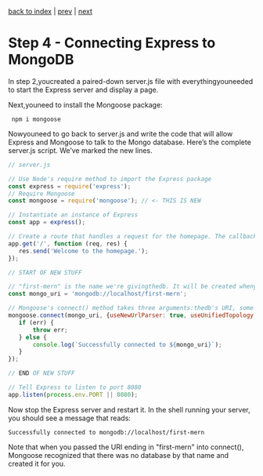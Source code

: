[back to index](/README.md) | [prev](/docs/3.md) | [next](/docs/5.md)

# Step 4 - Connecting Express to MongoDB

In step 2,youcreated a paired-down server.js file with everythingyouneeded to start the Express server and display a page.

Next,youneed to install the Mongoose package:

```
 npm i mongoose
```

Nowyouneed to go back to server.js and write the code that will allow Express and Mongoose to talk to the Mongo database. Here’s the complete server.js script. We’ve marked the new lines.

```js
// server.js

// Use Node's require method to import the Express package
const express = require('express');
// Require Mongoose
const mongoose = require('mongoose'); // <- THIS IS NEW

// Instantiate an instance of Express
const app = express();

// Create a route that handles a request for the homepage. The callback isthehandler.youpass in the HTTP request and response objects and use Express's send() method to send a line of text back to the browser.
app.get('/', function (req, res) {
   res.send('Welcome to the homepage.');
});

// START OF NEW STUFF

// "first-mern" is the name we're givingthedb. It will be created whenyouconnect to it, if it doesn't already exist.
const mongo_uri = 'mongodb://localhost/first-mern';

// Mongoose's connect() method takes three arguments:thedb's URI, some connection options, and a callback. We've added some connection options. Don't worry about them for now. The callback will catch any connection errors or log a success message.
mongoose.connect(mongo_uri, {useNewUrlParser: true, useUnifiedTopology: true}, function (err) {
   if (err) {
       throw err;
   } else {
       console.log(`Successfully connected to ${mongo_uri}`);
   }
});

// END OF NEW STUFF

// Tell Express to listen to port 8080
app.listen(process.env.PORT || 8080);
```

Now stop the Express server and restart it. In the shell running your server, you should see a message that reads:

```
Successfully connected to mongodb://localhost/first-mern
```

Note that when you passed the URI ending in "first-mern" into connect(), Mongoose recognized that there was no database by that name and created it for you.
